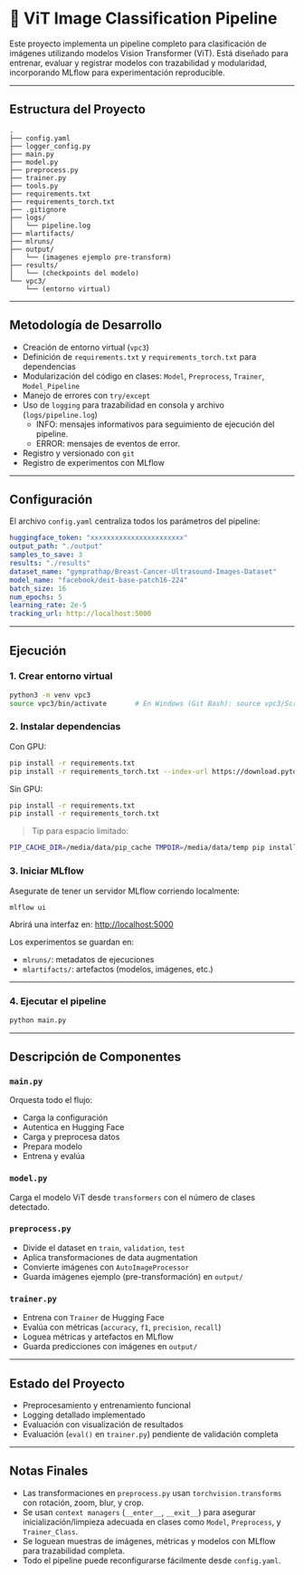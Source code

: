 # 🧠 ViT Image Classification Pipeline

Este proyecto implementa un pipeline completo para clasificación de imágenes utilizando modelos Vision Transformer (ViT). Está diseñado para entrenar, evaluar y registrar modelos con trazabilidad y modularidad, incorporando MLflow para experimentación reproducible.

---

## Estructura del Proyecto

```
.
├── config.yaml
├── logger_config.py
├── main.py
├── model.py
├── preprocess.py
├── trainer.py
├── tools.py
├── requirements.txt
├── requirements_torch.txt
├── .gitignore
├── logs/
│   └── pipeline.log
├── mlartifacts/
├── mlruns/
├── output/
│   └── (imagenes ejemplo pre-transform)
├── results/
│   └── (checkpoints del modelo)
└── vpc3/
    └── (entorno virtual)
```

---

## Metodología de Desarrollo

- Creación de entorno virtual (`vpc3`)
- Definición de `requirements.txt` y `requirements_torch.txt` para dependencias
- Modularización del código en clases: `Model`, `Preprocess`, `Trainer`, `Model_Pipeline`
- Manejo de errores con `try/except`
- Uso de `logging` para trazabilidad en consola y archivo (`logs/pipeline.log`)
  - INFO: mensajes informativos para seguimiento de ejecución del pipeline.
  - ERROR: mensajes de eventos de error.
- Registro y versionado con `git`
- Registro de experimentos con MLflow

---

## Configuración

El archivo `config.yaml` centraliza todos los parámetros del pipeline:

```yaml
huggingface_token: "xxxxxxxxxxxxxxxxxxxxxxx"
output_path: "./output"
samples_to_save: 3
results: "./results"
dataset_name: "gymprathap/Breast-Cancer-Ultrasound-Images-Dataset"
model_name: "facebook/deit-base-patch16-224"
batch_size: 16
num_epochs: 5
learning_rate: 2e-5
tracking_url: http://localhost:5000
```

---

## Ejecución

### 1. Crear entorno virtual

```bash
python3 -m venv vpc3
source vpc3/bin/activate       # En Windows (Git Bash): source vpc3/Scripts/activate
```

### 2. Instalar dependencias

Con GPU:

```bash
pip install -r requirements.txt
pip install -r requirements_torch.txt --index-url https://download.pytorch.org/whl/cu124
```

Sin GPU:

```bash
pip install -r requirements.txt
pip install -r requirements_torch.txt
```

> Tip para espacio limitado:

```bash
PIP_CACHE_DIR=/media/data/pip_cache TMPDIR=/media/data/temp pip install torchvision
```

### 3. Iniciar MLflow

Asegurate de tener un servidor MLflow corriendo localmente:

```bash
mlflow ui
```

Abrirá una interfaz en: [http://localhost:5000](http://localhost:5000)

Los experimentos se guardan en:

- `mlruns/`: metadatos de ejecuciones
- `mlartifacts/`: artefactos (modelos, imágenes, etc.)

---

### 4. Ejecutar el pipeline

```bash
python main.py
```

---

## Descripción de Componentes

### `main.py`

Orquesta todo el flujo:

- Carga la configuración
- Autentica en Hugging Face
- Carga y preprocesa datos
- Prepara modelo
- Entrena y evalúa

### `model.py`

Carga el modelo ViT desde `transformers` con el número de clases detectado.

### `preprocess.py`

- Divide el dataset en `train`, `validation`, `test`
- Aplica transformaciones de data augmentation
- Convierte imágenes con `AutoImageProcessor`
- Guarda imágenes ejemplo (pre-transformación) en `output/`

### `trainer.py`

- Entrena con `Trainer` de Hugging Face
- Evalúa con métricas (`accuracy`, `f1`, `precision`, `recall`)
- Loguea métricas y artefactos en MLflow
- Guarda predicciones con imágenes en `output/`

---

## Estado del Proyecto

- Preprocesamiento y entrenamiento funcional
- Logging detallado implementado
- Evaluación con visualización de resultados
- Evaluación (`eval()` en `trainer.py`) pendiente de validación completa

---

## Notas Finales

- Las transformaciones en `preprocess.py` usan `torchvision.transforms` con rotación, zoom, blur, y crop.
- Se usan `context managers` (`__enter__`, `__exit__`) para asegurar inicialización/limpieza adecuada en clases como `Model`, `Preprocess`, y `Trainer_Class`.
- Se loguean muestras de imágenes, métricas y modelos con MLflow para trazabilidad completa.
- Todo el pipeline puede reconfigurarse fácilmente desde `config.yaml`.
